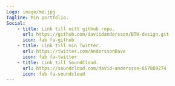 ```yaml
---
Logo: image/me.jpg
Tagline: Min portfolio.
Social:
    - title: Link till mitt github repo.
      url: https://github.com/daviidandersson/BTH-design.git
      icon: fab fa-github
    - title: Link till min Twitter.
      url: https://twitter.com/AnderssonDave
      icon: fab fa-twitter
    - title: Link till SoundCloud.
      url: https://soundcloud.com/david-andersson-657880274
      icon: fab fa-soundcloud
---
```

